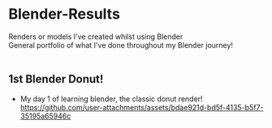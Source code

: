 # Blender-Results
Renders or models I've created whilst using Blender
<br/>
General portfolio of what I've done throughout my Blender journey!
<br/>
<br/>
## 1st Blender Donut!
- My day 1 of learning blender, the classic donut render!
https://github.com/user-attachments/assets/bdae921d-bd5f-4135-b5f7-35195a65946c

